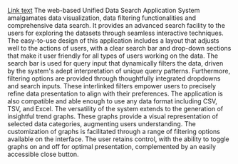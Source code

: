 [Link text](https://samhith02.github.io/Unified-data-search-app-sys/index)
The web-based Unified Data Search Application System amalgamates data visualization,
data filtering functionalities and comprehensive data search. It provides an advanced
search facility to the users for exploring the datasets through seamless interactive
techniques. The easy-to-use design of this application includes a layout that adjusts well
to the actions of users, with a clear search bar and drop-down sections that make it user friendly for all types of users working on the data.
The search bar is used for query input that dynamically filters the data, driven by the
system's adept interpretation of unique query patterns. Furthermore, filtering options are
provided through thoughtfully integrated dropdowns and search inputs. These interlinked
filters empower users to precisely refine data presentation to align with their preferences.
The application is also compatible and able enough to use any data format including CSV,
TSV, and Excel.
The versatility of the system extends to the generation of insightful trend graphs. These
graphs provide a visual representation of selected data categories, augmenting users
understanding. The customization of graphs is facilitated through a range of filtering
options available on the interface. The user retains control, with the ability to toggle graphs
on and off for optimal presentation, complemented by an easily accessible close button.

